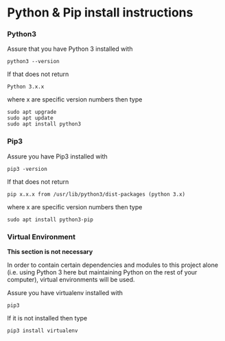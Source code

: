 # Python & Pip install instructions

### Python3
Assure that you have Python 3 installed with

```
python3 --version
```

If that does not return
```
Python 3.x.x
```
where x are specific version numbers then type

```
sudo apt upgrade
sudo apt update
sudo apt install python3
```

### Pip3
Assure you have Pip3 installed with

```
pip3 -version
```

If that does not return
```
pip x.x.x from /usr/lib/python3/dist-packages (python 3.x)
```

where x are specific version numbers then type

```
sudo apt install python3-pip
```

### Virtual Environment
**This section is not necessary**

In order to contain certain dependencies and modules to this project alone (i.e. using Python 3 here but maintaining Python on the rest of your computer), virtual environments will be used.

Assure you have virtualenv installed with

```
pip3 
```

If it is not installed then type

```
pip3 install virtualenv
```
